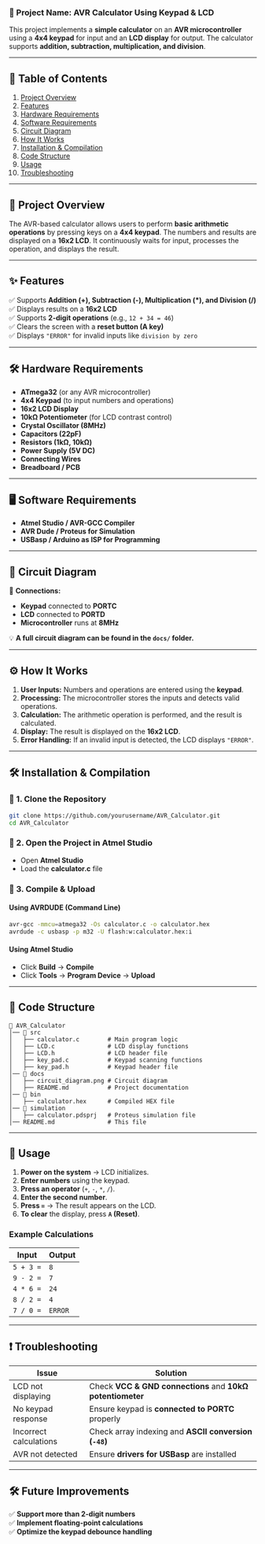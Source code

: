 
### **📌 Project Name: AVR Calculator Using Keypad & LCD**
This project implements a **simple calculator** on an **AVR microcontroller** using a **4x4 keypad** for input and an **LCD display** for output. The calculator supports **addition, subtraction, multiplication, and division**.

---

## **📖 Table of Contents**
1. [Project Overview](#project-overview)  
2. [Features](#features)  
3. [Hardware Requirements](#hardware-requirements)  
4. [Software Requirements](#software-requirements)  
5. [Circuit Diagram](#circuit-diagram)  
6. [How It Works](#how-it-works)  
7. [Installation & Compilation](#installation--compilation)  
8. [Code Structure](#code-structure)  
9. [Usage](#usage)  
10. [Troubleshooting](#troubleshooting)  

---

## **📝 Project Overview**
The AVR-based calculator allows users to perform **basic arithmetic operations** by pressing keys on a **4x4 keypad**. The numbers and results are displayed on a **16x2 LCD**. It continuously waits for input, processes the operation, and displays the result.

---

## **✨ Features**
✅ Supports **Addition (+), Subtraction (-), Multiplication (*), and Division (/)**  
✅ Displays results on a **16x2 LCD**  
✅ Supports **2-digit operations** (e.g., `12 + 34 = 46`)  
✅ Clears the screen with a **reset button (A key)**  
✅ Displays `"ERROR"` for invalid inputs like `division by zero`  

---

## **🛠️ Hardware Requirements**
- **ATmega32** (or any AVR microcontroller)  
- **4x4 Keypad** (to input numbers and operations)  
- **16x2 LCD Display**  
- **10kΩ Potentiometer** (for LCD contrast control)  
- **Crystal Oscillator (8MHz)**  
- **Capacitors (22pF)**  
- **Resistors (1kΩ, 10kΩ)**  
- **Power Supply (5V DC)**  
- **Connecting Wires**  
- **Breadboard / PCB**  

---

## **🖥️ Software Requirements**
- **Atmel Studio / AVR-GCC Compiler**  
- **AVR Dude / Proteus for Simulation**  
- **USBasp / Arduino as ISP for Programming**  

---

## **🔌 Circuit Diagram**
📌 **Connections:**  
- **Keypad** connected to **PORTC**
- **LCD** connected to **PORTD**  
- **Microcontroller** runs at **8MHz**

💡 **A full circuit diagram can be found in the `docs/` folder.**

---

## **⚙️ How It Works**
1. **User Inputs:** Numbers and operations are entered using the **keypad**.  
2. **Processing:** The microcontroller stores the inputs and detects valid operations.  
3. **Calculation:** The arithmetic operation is performed, and the result is calculated.  
4. **Display:** The result is displayed on the **16x2 LCD**.  
5. **Error Handling:** If an invalid input is detected, the LCD displays `"ERROR"`.

---

## **🛠 Installation & Compilation**
### **🔹 1. Clone the Repository**
```sh
git clone https://github.com/yourusername/AVR_Calculator.git
cd AVR_Calculator
```

### **🔹 2. Open the Project in Atmel Studio**
- Open **Atmel Studio**  
- Load the **calculator.c** file  

### **🔹 3. Compile & Upload**
#### **Using AVRDUDE (Command Line)**
```sh
avr-gcc -mmcu=atmega32 -Os calculator.c -o calculator.hex
avrdude -c usbasp -p m32 -U flash:w:calculator.hex:i
```

#### **Using Atmel Studio**
- Click **Build** → **Compile**
- Click **Tools** → **Program Device** → **Upload**

---

## **📁 Code Structure**
```
📂 AVR_Calculator
│── 📁 src
│   ├── calculator.c        # Main program logic
│   ├── LCD.c               # LCD display functions
│   ├── LCD.h               # LCD header file
│   ├── key_pad.c           # Keypad scanning functions
│   ├── key_pad.h           # Keypad header file
│── 📁 docs
│   ├── circuit_diagram.png # Circuit diagram
│   ├── README.md           # Project documentation
│── 📁 bin
│   ├── calculator.hex      # Compiled HEX file
│── 📁 simulation
│   ├── calculator.pdsprj   # Proteus simulation file
│── README.md               # This file
```

---

## **📌 Usage**
1. **Power on the system** → LCD initializes.  
2. **Enter numbers** using the keypad.  
3. **Press an operator** (`+`, `-`, `*`, `/`).  
4. **Enter the second number**.  
5. **Press `=`** → The result appears on the LCD.  
6. **To clear** the display, press **`A` (Reset)**.

### **Example Calculations**
| Input  | Output  |
|--------|--------|
| `5 + 3 =` | `8` |
| `9 - 2 =` | `7` |
| `4 * 6 =` | `24` |
| `8 / 2 =` | `4` |
| `7 / 0 =` | `ERROR` |

---

## **❗ Troubleshooting**
| Issue | Solution |
|-------|----------|
| LCD not displaying | Check **VCC & GND connections** and **10kΩ potentiometer** |
| No keypad response | Ensure keypad is **connected to PORTC** properly |
| Incorrect calculations | Check array indexing and **ASCII conversion (`-48`)** |
| AVR not detected | Ensure **drivers for USBasp** are installed |

---

## **🛠️ Future Improvements**
✅ **Support more than 2-digit numbers**  
✅ **Implement floating-point calculations**  
✅ **Optimize the keypad debounce handling**  
